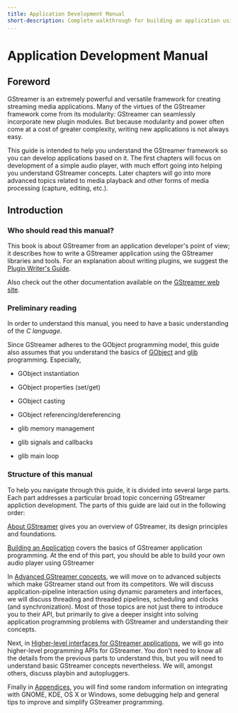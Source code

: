 ```yaml
---
title: Application Development Manual
short-description: Complete walkthrough for building an application using GStreamer
...
```


# Application Development Manual

## Foreword

GStreamer is an extremely powerful and versatile framework for creating
streaming media applications. Many of the virtues of the GStreamer
framework come from its modularity: GStreamer can seamlessly incorporate
new plugin modules. But because modularity and power often come at a
cost of greater complexity, writing new applications is not always easy.

This guide is intended to help you understand the GStreamer framework
so you can develop applications based on it. The first
chapters will focus on development of a simple audio player, with much
effort going into helping you understand GStreamer concepts. Later
chapters will go into more advanced topics related to media playback and
other forms of media processing (capture, editing, etc.).

## Introduction

### Who should read this manual?

This book is about GStreamer from an application developer's point of
view; it describes how to write a GStreamer application using the
GStreamer libraries and tools. For an explanation about writing plugins,
we suggest the [Plugin Writer's Guide](plugin-development/index.md).

Also check out the other documentation available on the [GStreamer web
site](http://gstreamer.freedesktop.org/documentation/).

### Preliminary reading

In order to understand this manual, you need to have a basic
understanding of the *C language*.

Since GStreamer adheres to the GObject programming model, this guide
also assumes that you understand the basics of
[GObject](http://library.gnome.org/devel/gobject/stable/) and
[glib](http://library.gnome.org/devel/glib/stable/) programming.
Especially,

  - GObject instantiation

  - GObject properties (set/get)

  - GObject casting

  - GObject referencing/dereferencing

  - glib memory management

  - glib signals and callbacks

  - glib main loop

### Structure of this manual

To help you navigate through this guide, it is divided into several
large parts. Each part addresses a particular broad topic concerning
GStreamer appliction development. The parts of this guide are laid out
in the following order:

[About GStreamer][about] gives you an overview of GStreamer, its design
principles and foundations.

[Building an Application][app-building] covers the basics of GStreamer
application programming. At the end of this part, you should be able to
build your own audio player using GStreamer

In [Advanced GStreamer concepts][advanced], we will move on to advanced
subjects which make GStreamer stand out from its competitors. We will discuss
application-pipeline interaction using dynamic parameters and interfaces, we
will discuss threading and threaded pipelines, scheduling and clocks (and
synchronization). Most of those topics are not just there to introduce you to
their API, but primarily to give a deeper insight into solving application
programming problems with GStreamer and understanding their concepts.

Next, in [Higher-level interfaces for GStreamer applications][highlevel], we
will go into higher-level programming APIs for GStreamer. You don't
need to know all the details from the previous parts to understand this, but
you will need to understand basic GStreamer concepts nevertheless. We will,
amongst others, discuss playbin and autopluggers.

Finally in [Appendices][appendix], you will find some random
information on integrating with GNOME, KDE, OS X or Windows, some
debugging help and general tips to improve and simplify GStreamer
programming.

[about]: application-development/introduction/index.md
[app-building]: application-development/basics/index.md
[advanced]: application-development/advanced/index.md
[highlevel]: application-development/highlevel/index.md
[appendix]: application-development/appendix/index.md
